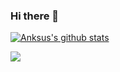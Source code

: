 ### Hi there 👋

<!--
**Anksus/anksus** is a ✨ _special_ ✨ repository because its `README.md` (this file) appears on your GitHub profile.

Here are some ideas to get you started:

- 🔭 I’m currently working on ...
- 🌱 I’m currently learning ...
- 👯 I’m looking to collaborate on ...
- 🤔 I’m looking for help with ...
- 💬 Ask me about ...
- 📫 How to reach me: ...
- 😄 Pronouns: ...
- ⚡ Fun fact: ...
--> 

[![Anksus's github stats](https://github-readme-stats.vercel.app/api?username=Anksus&theme=grey-white)](https://github.com/anuraghazra/github-readme-stats)



![](https://komarev.com/ghpvc/?username=anksus)
